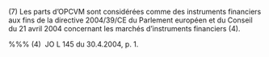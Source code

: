 (7) Les parts d’OPCVM sont considérées comme des instruments financiers aux fins de la directive 2004/39/CE du Parlement européen et du Conseil du 21 avril 2004 concernant les marchés d’instruments financiers (4).

%%% (4)  JO L 145 du 30.4.2004, p. 1.